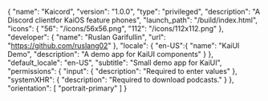{
  "name": "Kaicord",
  "version": "1.0.0",
  "type": "privileged",
  "description": "A Discord clientfor KaiOS feature phones",
  "launch_path": "/build/index.html",
  "icons": {
    "56": "/icons/56x56.png",
    "112": "/icons/112x112.png"
  },
  "developer": {
    "name": "Ruslan Garifullin",
    "url": "https://github.com/ruslang02"
  },
  "locale": {
    "en-US":{
      "name": "KaiUI Demo",
      "description": "A demo app for KaiUI components"
    }
  },
  "default_locale": "en-US",
  "subtitle": "Small demo app for KaiUI",
  "permissions": {
    "input": {
      "description": "Required to enter values"
    },
    "systemXHR": {
      "description": "Required to download podcasts."
    }
  },
  "orientation": [ "portrait-primary" ]
}
